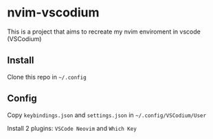 # nvim-vscodium

This is a project that aims to recreate my nvim enviroment in vscode (VSCodium)

## Install

Clone this repo in `~/.config`

## Config

Copy `keybindings.json` and `settings.json` in `~/.config/VSCodium/User`

Install 2 plugins: `VSCode Neovim` and `Which Key`
